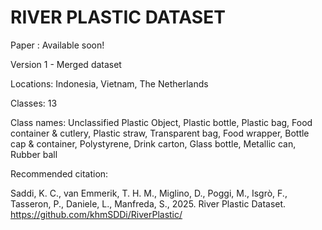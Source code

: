 # RIVER PLASTIC DATASET

Paper : Available soon!

Version 1 - Merged dataset

Locations: Indonesia, Vietnam, The Netherlands

Classes: 13

Class names:
Unclassified Plastic Object, Plastic bottle, Plastic bag, Food container & cutlery, Plastic straw, Transparent bag, Food wrapper, Bottle cap & container, Polystyrene, Drink carton, Glass bottle, Metallic can, Rubber ball

Recommended citation: 

Saddi, K. C., van Emmerik, T. H. M., Miglino, D., Poggi, M., Isgrò, F., Tasseron, P., Daniele, L., Manfreda, S., 2025. River Plastic Dataset. https://github.com/khmSDDi/RiverPlastic/
